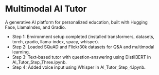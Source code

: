 # Multimodal AI Tutor
A generative AI platform for personalized education, built with Hugging Face, LlamaIndex, and Gradio.
- Step 1: Environment setup completed (installed transformers, datasets, torch, gradio, llama-index, spacy, whisper).
- Step 2: Loaded SQuAD and Flickr30k datasets for Q&A and multimodal learning.
- Step 3: Text-based tutor with question-answering using DistilBERT in AI_Tutor_Step_Three.ipynb.
- Step 4: Added voice input using Whisper in AI_Tutor_Step_4.ipynb.